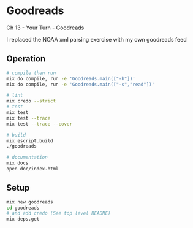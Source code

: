 # Goodreads

Ch 13 - Your Turn - Goodreads

I replaced the NOAA xml parsing exercise with my own goodreads feed

## Operation

```bash
# compile then run
mix do compile, run -e 'Goodreads.main(["-h"])'
mix do compile, run -e 'Goodreads.main(["-s","read"])'

# lint
mix credo --strict
# test
mix test
mix test --trace
mix test --trace --cover

# build
mix escript.build
./goodreads

# documentation
mix docs
open doc/index.html
```

## Setup

```bash
mix new goodreads
cd goodreads
# and add credo (See top level README)
mix deps.get
```
